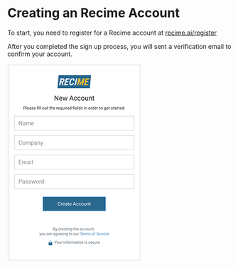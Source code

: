 # Creating an Recime Account

To start, you need to register for a Recime account at [recime.ai\/register](https://recime.ai/register)

After you completed the sign up process, you will sent a verification email to confirm your account.

![](/assets/register.png)







